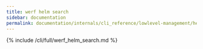 ```yaml
---
title: werf helm search
sidebar: documentation
permalink: documentation/internals/cli_reference/lowlevel-management/helm/search.html
---
```


{% include /cli/full/werf_helm_search.md %}

